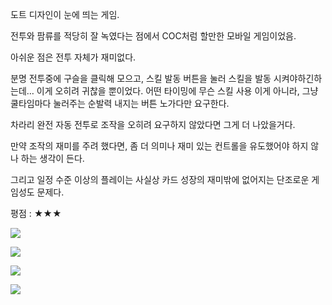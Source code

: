 도트 디자인이 눈에 띄는 게임.

전투와 팜류를 적당히 잘 녹였다는 점에서 COC처럼 할만한 모바일 게임이었음.

아쉬운 점은 전투 자체가 재미없다.

분명 전투중에 구슬을 클릭해 모으고, 스킬 발동 버튼을 눌러 스킬을 발동 시켜야하긴하는데… 이게 오히려 귀찮을 뿐이었다. 어떤 타이밍에 무슨 스킬 사용 이게 아니라, 그냥 쿨타임마다 눌러주는 순발력 내지는 버튼 노가다만 요구한다.

차라리 완전 자동 전투로 조작을 오히려 요구하지 않았다면 그게 더 나았을거다.

만약 조작의 재미를 주려 했다면, 좀 더 의미나 재미 있는 컨트롤을 유도했어야 하지 않나 하는 생각이 든다.

그리고 일정 수준 이상의 플레이는 사실상 카드 성장의 재미밖에 없어지는 단조로운 게임성도 문제다.

평점 : ★★★

![](./0.jpg)

![](./1.jpg)

![](./2.png)

![](./3.jpg)
